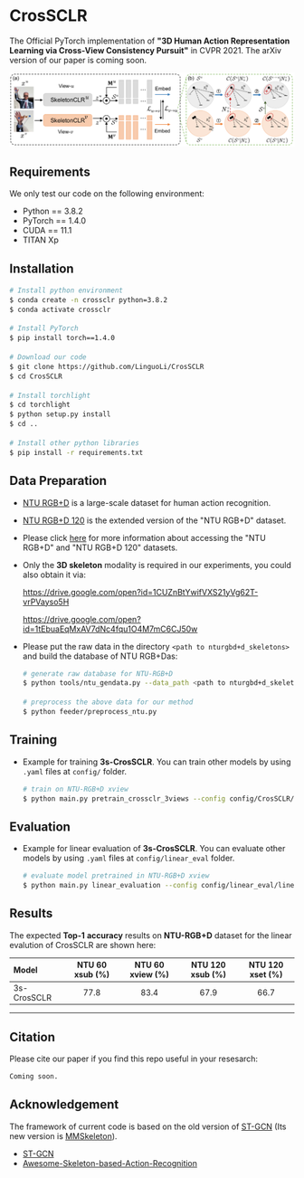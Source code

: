 # CrosSCLR

The Official PyTorch implementation of **"3D Human Action Representation Learning via Cross-View Consistency Pursuit"** in CVPR 2021. The arXiv version of our paper is coming soon.

<div align=center>
    <img src="resource/figures/structure.png" style="zoom:50%" >
</div>

## Requirements
We only test our code on the following environment:
  - Python == 3.8.2
  - PyTorch == 1.4.0
  - CUDA == 11.1
  - TITAN Xp

## Installation
  ```bash
  # Install python environment
  $ conda create -n crossclr python=3.8.2
  $ conda activate crossclr

  # Install PyTorch
  $ pip install torch==1.4.0

  # Download our code
  $ git clone https://github.com/LinguoLi/CrosSCLR
  $ cd CrosSCLR

  # Install torchlight
  $ cd torchlight
  $ python setup.py install
  $ cd ..

  # Install other python libraries
  $ pip install -r requirements.txt
  ```

## Data Preparation
- [NTU RGB+D](https://www.cv-foundation.org/openaccess/content_cvpr_2016/papers/Shahroudy_NTU_RGBD_A_CVPR_2016_paper.pdf) is a large-scale dataset for human action recognition.
- [NTU RGB+D 120](https://arxiv.org/pdf/1905.04757.pdf) is the extended version of the "NTU RGB+D" dataset.
- Please click [here](http://rose1.ntu.edu.sg/Datasets/actionRecognition.asp) for more information about accessing the "NTU RGB+D" and "NTU RGB+D 120" datasets.
- Only the **3D skeleton** modality is required in our experiments, you could also obtain it via:
 
  https://drive.google.com/open?id=1CUZnBtYwifVXS21yVg62T-vrPVayso5H
  
  https://drive.google.com/open?id=1tEbuaEqMxAV7dNc4fqu1O4M7mC6CJ50w
- Please put the raw data in the directory `<path to nturgbd+d_skeletons>` and build the database of NTU RGB+Das:

  ```bash
  # generate raw database for NTU-RGB+D
  $ python tools/ntu_gendata.py --data_path <path to nturgbd+d_skeletons>

  # preprocess the above data for our method
  $ python feeder/preprocess_ntu.py
  ```

## Training

- Example for training **3s-CrosSCLR**. You can train other models by using `.yaml` files at `config/` folder.
  ```bash
  # train on NTU-RGB+D xview
  $ python main.py pretrain_crossclr_3views --config config/CrosSCLR/crossclr_3views_xview.yaml
  ```

## Evaluation

- Example for linear evaluation of **3s-CrosSCLR**. You can evaluate other models by using `.yaml` files at `config/linear_eval` folder.
  ```bash
  # evaluate model pretrained in NTU-RGB+D xview
  $ python main.py linear_evaluation --config config/linear_eval/linear_eval_crossclr_3views_xview.yaml --weights <path to weights>
  ```
  
 ## Results

The expected **Top-1** **accuracy** results on **NTU-RGB+D** dataset for the linear evalution of CrosSCLR are shown here:

| Model          | NTU 60 xsub (%) | NTU 60 xview (%) | NTU 120 xsub (%) | NTU 120 xset (%) |
| :------------- | :-------------: | :--------------: | :--------------: | :--------------: |
| 3s-CrosSCLR    |       77.8      |       83.4       |        67.9      |       66.7       |

---

## Citation
Please cite our paper if you find this repo useful in your resesarch:

```txt
Coming soon.
```

## Acknowledgement
The framework of current code is based on the old version of [ST-GCN](https://github.com/yysijie/st-gcn/blob/master/OLD_README.md) (Its new version is [MMSkeleton](https://github.com/open-mmlab/mmskeleton)).
- [ST-GCN](https://github.com/yysijie/st-gcn/blob/master/OLD_README.md)
- [Awesome-Skeleton-based-Action-Recognition](https://github.com/niais/Awesome-Skeleton-based-Action-Recognition)
